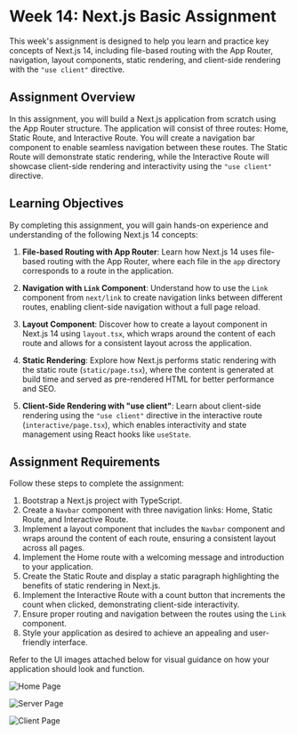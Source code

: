 # Week 14: Next.js Basic Assignment

This week's assignment is designed to help you learn and practice key concepts of Next.js 14, including file-based routing with the App Router, navigation, layout components, static rendering, and client-side rendering with the `"use client"` directive.

## Assignment Overview

In this assignment, you will build a Next.js application from scratch using the App Router structure. The application will consist of three routes: Home, Static Route, and Interactive Route. You will create a navigation bar component to enable seamless navigation between these routes. The Static Route will demonstrate static rendering, while the Interactive Route will showcase client-side rendering and interactivity using the `"use client"` directive.

## Learning Objectives

By completing this assignment, you will gain hands-on experience and understanding of the following Next.js 14 concepts:

1. **File-based Routing with App Router**: Learn how Next.js 14 uses file-based routing with the App Router, where each file in the `app` directory corresponds to a route in the application.

2. **Navigation with `Link` Component**: Understand how to use the `Link` component from `next/link` to create navigation links between different routes, enabling client-side navigation without a full page reload.

3. **Layout Component**: Discover how to create a layout component in Next.js 14 using `layout.tsx`, which wraps around the content of each route and allows for a consistent layout across the application.

4. **Static Rendering**: Explore how Next.js performs static rendering with the static route (`static/page.tsx`), where the content is generated at build time and served as pre-rendered HTML for better performance and SEO.

5. **Client-Side Rendering with "use client"**: Learn about client-side rendering using the `"use client"` directive in the interactive route (`interactive/page.tsx`), which enables interactivity and state management using React hooks like `useState`.
   

## Assignment Requirements

Follow these steps to complete the assignment:

1. Bootstrap a Next.js project with TypeScript.
2. Create a `Navbar` component with three navigation links: Home, Static Route, and Interactive Route.
3. Implement a layout component that includes the `Navbar` component and wraps around the content of each route, ensuring a consistent layout across all pages.
4. Implement the Home route with a welcoming message and introduction to your application.
5. Create the Static Route and display a static paragraph highlighting the benefits of static rendering in Next.js.
6. Implement the Interactive Route with a count button that increments the count when clicked, demonstrating client-side interactivity.
7. Ensure proper routing and navigation between the routes using the `Link` component.
8. Style your application as desired to achieve an appealing and user-friendly interface.
   
Refer to the UI images attached below for visual guidance on how your application should look and function.

![Home Page](https://i.postimg.cc/x1LWsq08/PICS1.png)

![Server Page](https://i.postimg.cc/Sscd4YvY/PICS2.png)

![Client Page](https://i.postimg.cc/2ymwSjsc/PICS3.png)

